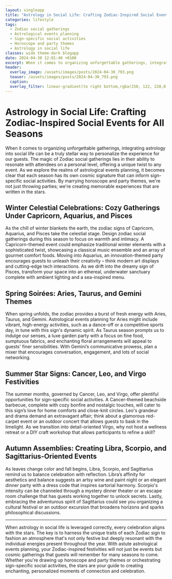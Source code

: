 ```yaml
---
layout: singleapp
title: "Astrology in Social Life: Crafting Zodiac-Inspired Social Events for All Seasons"
categories: lifestyle
tags:
  - Zodiac social gatherings
  - Astrological events planning
  - Sign-specific social activities
  - Horoscope and party themes
  - Astrology in social life
classes: wide theme-dark blogapp
date: 2024-04-30 12:01:40 +0100
excerpt: When it comes to organizing unforgettable gatherings, integrating astrology into social life can be a truly stellar way to personalize the experience for our guests.
header:
  overlay_image: /assets/images/posts/2024-04-30_793.png
  teaser: /assets/images/posts/2024-04-30_793.png
  caption: 
  overlay_filter: linear-gradient(to right bottom,rgba(150, 122, 220,0.8), rgba(255,245,208,0.5))
---
```


# Astrology in Social Life: Crafting Zodiac-Inspired Social Events for All Seasons

When it comes to organizing unforgettable gatherings, integrating astrology into social life can be a truly stellar way to personalize the experience for our guests. The magic of Zodiac social gatherings lies in their ability to resonate with attendees on a personal level, offering a unique twist to any event. As we explore the realms of astrological events planning, it becomes clear that each season has its own cosmic signature that can inform sign-specific social activities. By marrying horoscope and party themes, we're not just throwing parties; we're creating memorable experiences that are written in the stars.

## Winter Celestial Celebrations: Cozy Gatherings Under Capricorn, Aquarius, and Pisces

As the chill of winter blankets the earth, the zodiac signs of Capricorn, Aquarius, and Pisces take the celestial stage. Design zodiac social gatherings during this season to focus on warmth and intimacy. A Capricorn-themed event could emphasize traditional winter elements with a sophisticated twist, showcasing a classical music ensemble and an array of gourmet comfort foods. Moving into Aquarius, an innovation-themed party encourages guests to unleash their creativity – think modern art displays and cutting-edge tech interactions. As we drift into the dreamy sign of Pisces, transform your space into an ethereal, underwater sanctuary complete with ambient lighting and a sea-inspired menu.

## Spring Soirées: Aries, Taurus, and Gemini Themes

When spring unfolds, the zodiac provides a burst of fresh energy with Aries, Taurus, and Gemini. Astrological events planning for Aries might include vibrant, high-energy activities, such as a dance-off or a competitive sports day, in tune with this sign's dynamic spirit. As Taurus season prompts us to indulge our senses, a luxe garden party with a focus on fine food, sumptuous fabrics, and enchanting floral arrangements will appeal to guests' finer sensibilities. With Gemini’s communicative prowess, plan a mixer that encourages conversation, engagement, and lots of social networking.

## Summer Star Signs: Cancer, Leo, and Virgo Festivities

The summer months, governed by Cancer, Leo, and Virgo, offer plentiful opportunities for sign-specific social activities. A Cancer-themed beachside barbecue, complete with cozy bonfire and nostalgic touches, will cater to this sign’s love for home comforts and close-knit circles. Leo's grandeur and drama demand an extravagant affair; think about a glamorous red-carpet event or an outdoor concert that allows guests to bask in the limelight. As we transition into detail-oriented Virgo, why not host a wellness retreat or a DIY craft workshop that allows participants to refine a skill?

## Autumn Assemblies: Creating Libra, Scorpio, and Sagittarius-Oriented Events

As leaves change color and fall begins, Libra, Scorpio, and Sagittarius remind us to balance celebration with reflection. Libra’s affinity for aesthetics and balance suggests an artsy wine and paint night or an elegant dinner party with a dress code that inspires sartorial harmony. Scorpio's intensity can be channeled through a mystery dinner theater or an escape room challenge that has guests working together to unlock secrets. Lastly, embracing the adventurous spirit of Sagittarius could see you organizing a cultural festival or an outdoor excursion that broadens horizons and sparks philosophical discussions.

---

When astrology in social life is leveraged correctly, every celebration aligns with the stars. The key is to harness the unique traits of each Zodiac sign to fashion an atmosphere that's not only festive but deeply resonant with the individual energies present throughout the year. With astute astrological events planning, your Zodiac-inspired festivities will not just be events but cosmic gatherings that guests will remember for many seasons to come. Whether you're drawing up horoscope and party themes or orchestrating sign-specific social activities, the stars are your guide to creating enchanting, personalized moments of connection and celebration.